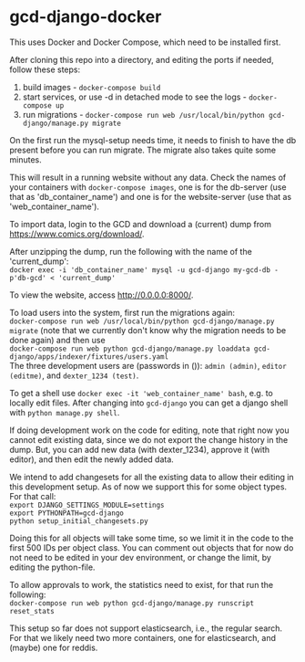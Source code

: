 # gcd-django-docker

This uses Docker and Docker Compose, which need to be installed first.

After cloning this repo into a directory, and editing the ports if needed, follow these steps:

1. build images - `docker-compose build`
1. start services, or use -d in detached mode to see the logs - `docker-compose up`
1. run migrations - `docker-compose run web /usr/local/bin/python gcd-django/manage.py migrate`

On the first run the mysql-setup needs time, it needs to finish to have the db present before you can run migrate. The migrate also takes quite some minutes.

This will result in a running website without any data.
Check the names of your containers with `docker-compose images`, one is for the db-server (use that as 'db_container_name') and one is for the website-server (use that as 'web_container_name').

To import data, login to the GCD and download a (current) dump from https://www.comics.org/download/.

After unzipping the dump, run the following with the name of the 'current_dump':  
`docker exec -i 'db_container_name' mysql -u gcd-django my-gcd-db -p'db-gcd' < 'current_dump'`

To view the website, access http://0.0.0.0:8000/.

To load users into the system, first run the migrations again:  
 `docker-compose run web /usr/local/bin/python gcd-django/manage.py migrate`
(note that we currently don't know why the migration needs to be done again) and then use  
`docker-compose run web python gcd-django/manage.py loaddata gcd-django/apps/indexer/fixtures/users.yaml`  
The three development users are (passwords in ()): `admin (admin)`, `editor (editme)`, and `dexter_1234 (test)`.

To get a shell use `docker exec -it 'web_container_name' bash`, e.g. to locally edit files. After changing into `gcd-django` you can get a django shell with `python manage.py shell`.

If doing development work on the code for editing, note that right now you cannot edit existing data, since we do not export the change history in the dump. But, you can add new data (with dexter_1234), approve it (with editor), and then edit the newly added data. 

We intend to add changesets for all the existing data to allow their editing in this development setup. As of now we support this for some object types. For that call:  
`export DJANGO_SETTINGS_MODULE=settings`  
`export PYTHONPATH=gcd-django`  
`python setup_initial_changesets.py`  

Doing this for all objects will take some time, so we limit it in the code to the first 500 IDs per object class. You can comment out objects that for now do not need to be edited in your dev environment, or change the limit, by editing the python-file.

To allow approvals to work, the statistics need to exist, for that run the following:  
`docker-compose run web python gcd-django/manage.py runscript reset_stats`

This setup so far does not support elasticsearch, i.e., the regular search. For that we likely need two more containers, one for elasticsearch, and (maybe) one for reddis.
